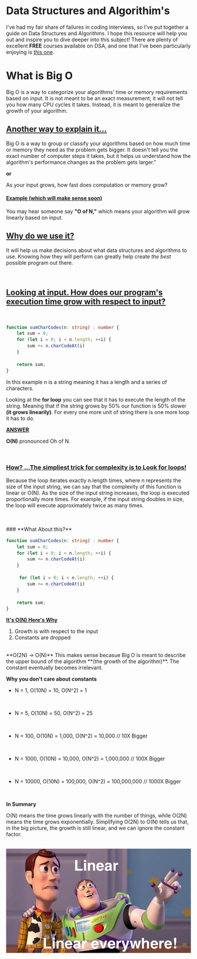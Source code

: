 # Data Structures and Algorithim's 

I've had my fair share of failures in coding interviews, so I've put together a guide on Data Structures and Algorithms. I hope this resource will help you out and inspire you to dive deeper into this subject! There are plenty of excellent **FREE** courses available on DSA, and one that I've been particularly enjoying is [this one](https://frontendmasters.com/courses/algorithms/).


# What is Big O

Big O is a way to categorize your algorithms' time or memory requirements based on input. It is not meant to be an exact measurement; it will not tell you how many CPU cycles it takes. Instead, it is meant to generalize the growth of your algorithm.

## <u>**Another way to explain it...**</u>

Big O is a way to group or classify your algorithms based on how much time or memory they need as the problem gets bigger. It doesn't tell you the exact number of computer steps it takes, but it helps us understand how the algorithm's performance changes as the problem gets larger."

**or**

As your input grows, how fast does computation or memory grow?

#### <u>Example (which will make sense soon)</u>

You may hear someone say **"O of N,"** which means your algorithm will grow linearly based on input. 

## <u>**Why do we use it?**</u>

It will help us make decisions about what data structures and algorithms to use. Knowing how they will perform can greatly help create *the best* possible program out there.

<br>

## **<u>Looking at input. How does our program's execution time grow with respect to input?</u>**

<br>

```typescript
function sumCharCodes(n: string) : number {
    let sum = 0;
    for (let i = 0; i < n.length; ++i) {
        sum += n.charCodeAt(i)
    }
    
    return sum;
}
```

In this example n is a string meaning it has a length and a series of characters. 

Looking at the **for loop** you can see that it has to execute the length of the string. Meaning that if the string grows by 50% our function is 50% slower **(it grows linearily)**. For every one more unit of string there is one more loop it has to do. 

**<u>ANSWER</u>**

**O(N)** pronounced Oh of N.

<br>

### <u>**How?**  ...The simpliest trick for complexity is to Look for loops!</u>

Because the loop iterates exactly n.length times, where n represents the size of the input string, we can say that the complexity of this function is linear or O(N). As the size of the input string increases, the loop is executed proportionally more times. For example, if the input string doubles in size, the loop will execute approximately twice as many times.

<br>

<br>
### **What About this?**
<br>

```typescript
function sumCharCodes(n: string) : number {
    let sum = 0;
    for (let i = 0; i < n.length; ++i) {
        sum += n.charCodeAt(i)
    }

     for (let i = 0; i < n.length; ++i) {
        sum += n.charCodeAt(i)
    }
    
    return sum;
}
```


**<u>It's O(N) Here's Why</u>**

1. Growth is with respect to the input 
2. Constants are dropped 
<br>
**O(2N) -> O(N)** This makes sense becasue Big O is meant to describe the upper bound of the algorithm **(the growth of the algorithm)**. The constant eventually becomes irrelevant. 

<br>

**Why you don't care about constants**

-  N = 1, O(10N) = 10, O(N^2) = 1 
  
  <br>

-  N = 5, O(10N) = 50, O(N^2) = 25
  
  <br>

 -  N = 100, O(10N) = 1,000, O(N^2) = 10,000 // 10X Bigger 
  
  <br>

 -  N = 1000, O(10N) = 10,000, O(N^2) = 1,000,000 // 100X Bigger
  
  <br>

 -  N = 10000, O(10N) = 100,000, O(N^2) = 100,000,000 // 1000X Bigger

<br>

**In Summary**

O(N) means the time grows linearly with the number of things, while O(2N) means the time grows exponentially. Simplifying O(2N) to O(N) tells us that, in the big picture, the growth is still linear, and we can ignore the constant factor.

<br>



<div style="text-align:center">
    <img src="Linear.jpg" alt="Linear">
</div>